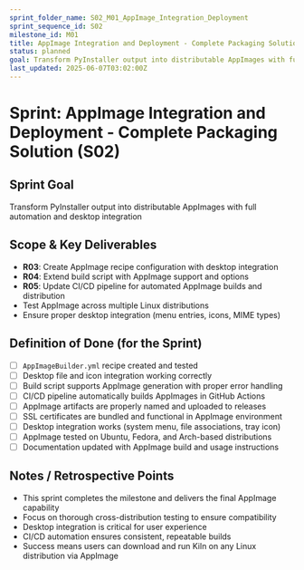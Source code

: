```yaml
---
sprint_folder_name: S02_M01_AppImage_Integration_Deployment
sprint_sequence_id: S02
milestone_id: M01
title: AppImage Integration and Deployment - Complete Packaging Solution
status: planned
goal: Transform PyInstaller output into distributable AppImages with full automation and desktop integration
last_updated: 2025-06-07T03:02:00Z
---
```


# Sprint: AppImage Integration and Deployment - Complete Packaging Solution (S02)

## Sprint Goal
Transform PyInstaller output into distributable AppImages with full automation and desktop integration

## Scope & Key Deliverables
- **R03**: Create AppImage recipe configuration with desktop integration
- **R04**: Extend build script with AppImage support and options
- **R05**: Update CI/CD pipeline for automated AppImage builds and distribution
- Test AppImage across multiple Linux distributions
- Ensure proper desktop integration (menu entries, icons, MIME types)

## Definition of Done (for the Sprint)
- [ ] `AppImageBuilder.yml` recipe created and tested
- [ ] Desktop file and icon integration working correctly
- [ ] Build script supports AppImage generation with proper error handling
- [ ] CI/CD pipeline automatically builds AppImages in GitHub Actions
- [ ] AppImage artifacts are properly named and uploaded to releases
- [ ] SSL certificates are bundled and functional in AppImage environment
- [ ] Desktop integration works (system menu, file associations, tray icon)
- [ ] AppImage tested on Ubuntu, Fedora, and Arch-based distributions
- [ ] Documentation updated with AppImage build and usage instructions

## Notes / Retrospective Points
- This sprint completes the milestone and delivers the final AppImage capability
- Focus on thorough cross-distribution testing to ensure compatibility
- Desktop integration is critical for user experience
- CI/CD automation ensures consistent, repeatable builds
- Success means users can download and run Kiln on any Linux distribution via AppImage